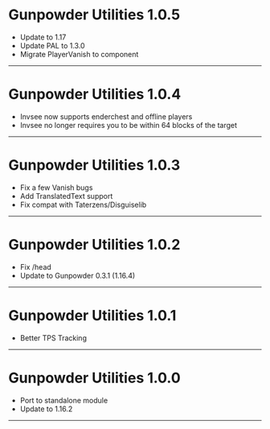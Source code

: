 # Gunpowder Utilities 1.0.5

- Update to 1.17
- Update PAL to 1.3.0
- Migrate PlayerVanish to component

---

# Gunpowder Utilities 1.0.4

- Invsee now supports enderchest and offline players
- Invsee no longer requires you to be within 64 blocks of the target

---
# Gunpowder Utilities 1.0.3

- Fix a few Vanish bugs
- Add TranslatedText support
- Fix compat with Taterzens/Disguiselib

---
# Gunpowder Utilities 1.0.2

- Fix /head
- Update to Gunpowder 0.3.1 (1.16.4)

---
# Gunpowder Utilities 1.0.1

- Better TPS Tracking


---
# Gunpowder Utilities 1.0.0

- Port to standalone module
- Update to 1.16.2

---